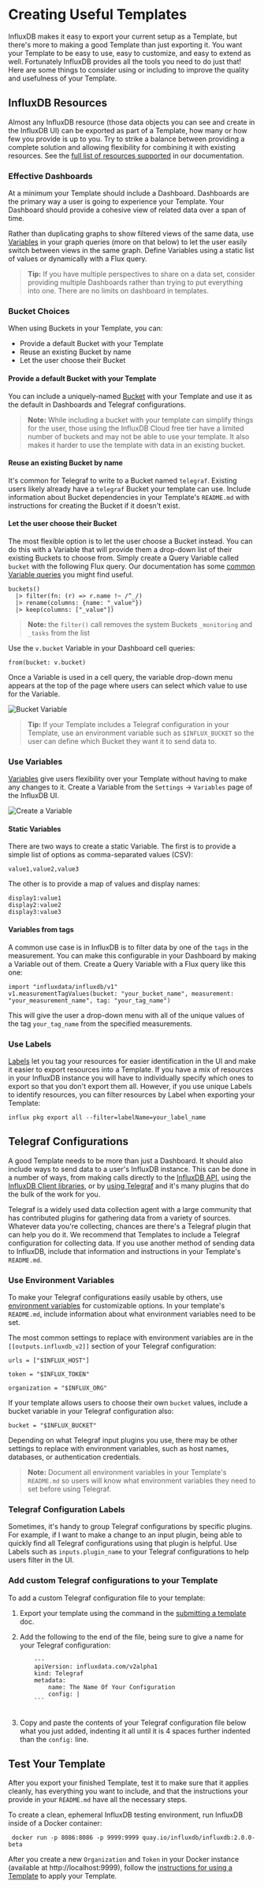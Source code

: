 # Creating Useful Templates

InfluxDB makes it easy to export your current setup as a Template, but there's more to making a good Template than just exporting it. You want your Template to be easy to use, easy to customize, and easy to extend as well. Fortunately InfluxDB provides all the tools you need to do just that! Here are some things to consider using or including to improve the quality and usefulness of your Template.

## InfluxDB Resources

Almost any InfluxDB resource (those data objects you can see and create in the InfluxDB UI) can be exported as part of a Template, how many or how few you provide is up to you. Try to strike a balance between providing a complete solution and allowing flexibility for combining it with existing resources. See the [full list of resources supported](https://v2.docs.influxdata.com/v2.0/influxdb-templates/#template-resources) in our documentation.

### Effective Dashboards

At a minimum your Template should include a Dashboard. Dashboards are the primary way a user is going to experience your Template. Your Dashboard should provide a cohesive view of related data over a span of time. 

Rather than duplicating graphs to show filtered views of the same data, use [Variables](https://v2.docs.influxdata.com/v2.0/visualize-data/variables/) in your graph queries (more on that below) to let the user easily switch between views in the same graph. Define Variables using a static list of values or dynamically with a Flux query.

> **Tip:** If you have multiple perspectives to share on a data set, consider providing multiple Dashboards rather than trying to put everything into one. There are no limits on dashboard in templates.

### Bucket Choices

When using Buckets in your Template, you can:

 - Provide a default Bucket with your Template
 - Reuse an existing Bucket by name
 - Let the user choose their Bucket

#### Provide a default Bucket with your Template
You can include a uniquely-named [Bucket](https://v2.docs.influxdata.com/v2.0/reference/key-concepts/data-elements/#bucket) with your Template and use it as the default in Dashboards and Telegraf configurations.

> **Note:** While including a bucket with your template can simplify things for the user, those using the InfluxDB Cloud free tier have a limited number of buckets and may not be able to use your template. It also makes it harder to use the template with data in an existing bucket.

#### Reuse an existing Bucket by name
It's common for Telegraf to write to a Bucket named `telegraf`. Existing users likely already have a `telegraf` Bucket your template can use. Include information about Bucket dependencies in your Template's `README.md` with instructions for creating the Bucket if it doesn't exist.

#### Let the user choose their Bucket
The most flexible option is to let the user choose a Bucket instead. You can do this with a Variable that will provide them a drop-down list of their existing Buckets to choose from. Simply create a Query Variable called `bucket` with the following Flux query. Our documentation has some [common Variable queries](https://v2.docs.influxdata.com/v2.0/visualize-data/variables/common-variables/) you might find useful.

```
buckets()
  |> filter(fn: (r) => r.name !~ /^_/)
  |> rename(columns: {name: "_value"})
  |> keep(columns: ["_value"])
```
> **Note:** the `filter()` call removes the system Buckets `_monitoring` and `_tasks` from the list

Use the `v.bucket` Variable in your Dashboard cell queries:

```
from(bucket: v.bucket) 
```

Once a Variable is used in a cell query, the variable drop-down menu appears at the top of the page where users can select which value to use for the Variable.

![Bucket Variable](img/bucket_variable.png)

> **Tip:** If your Template includes a Telegraf configuration in your Template, use an environment variable such as `$INFLUX_BUCKET` so the user can define which Bucket they want it to send data to.

### Use Variables

[Variables](https://v2.docs.influxdata.com/v2.0/visualize-data/variables/) give users flexibility over your Template without having to make any changes to it. Create a Variable from the `Settings` -> `Variables` page of the InfluxDB UI.

![Create a Variable](img/create_variable.png)

#### Static Variables

There are two ways to create a static Variable. The first is to provide a simple list of options as comma-separated values (CSV):

```
value1,value2,value3
```

The other is to provide a map of values and display names:

```
display1:value1
display2:value2
display3:value3
```

#### Variables from tags

A common use case is in InfluxDB is to filter data by one of the `tags` in the measurement. You can make this configurable in your Dashboard by making a Variable out of them. Create a Query Variable with a Flux query like this one:

```
import "influxdata/influxdb/v1"
v1.measurementTagValues(bucket: "your_bucket_name", measurement: "your_measurement_name", tag: "your_tag_name")
```

This will give the user a drop-down menu with all of the unique values of the tag `your_tag_name` from the specified measurements.

### Use Labels

[Labels](https://v2.docs.influxdata.com/v2.0/visualize-data/labels/) let you tag your resources for easier identification in the UI and make it easier to export resources into a Template. If you have a mix of resources in your InfluxDB instance you will have to individually specify which ones to export so that you don't export them all. However, if you use unique Labels to identify resources, you can filter resources by Label when exporting your Template:

```
influx pkg export all --filter=labelName=your_label_name
```

## Telegraf Configurations

A good Template needs to be more than just a Dashboard. It should also include ways to send data to a user's InfluxDB instance. This can be done in a number of ways, from making calls directly to the [InfluxDB API](https://v2.docs.influxdata.com/v2.0/write-data/#influxdb-api), using the [InfluxDB Client libraries](https://v2.docs.influxdata.com/v2.0/reference/api/client-libraries/), or by [using Telegraf](https://v2.docs.influxdata.com/v2.0/write-data/use-telegraf/) and it's many plugins that do the bulk of the work for you.

Telegraf is a widely used data collection agent with a large community that has contributed plugins for gathering data from a variety of sources. Whatever data you're collecting, chances are there's a Telegraf plugin that can help you do it. We recommend that Templates to include a Telegraf configuration for collecting data. If you use another method of sending data to InfluxDB, include that information and instructions in your Template's `README.md`.

### Use Environment Variables

To make your Telegraf configurations easily usable by others, use [environment variables](https://github.com/influxdata/telegraf/blob/master/docs/CONFIGURATION.md#environment-variables) for customizable options. In your template's `README.md`, include information about what environment variables need to be set.

The most common settings to replace with environment variables are in the `[[outputs.influxdb_v2]]` section of your Telegraf configuration:

```
urls = ["$INFLUX_HOST"]

token = "$INFLUX_TOKEN"

organization = "$INFLUX_ORG"
```

If your template allows users to choose their own `bucket` values, include a bucket variable in your Telegraf configuration also:

```
bucket = "$INFLUX_BUCKET"
```

Depending on what Telegraf input plugins you use, there may be other settings to replace with environment variables, such as host names, databases, or authentication credentials.

> **Note:** Document all environment variables in your Template's `README.md` so users will know what environment variables they need to set before using Telegraf.

### Telegraf Configuration Labels

Sometimes, it's handy to group Telegraf configurations by specific plugins. For example, if I want to make a change to an input plugin, being able to quickly find all Telegraf configurations using that plugin is helpful. Use Labels such as `inputs.plugin_name` to your Telegraf configurations to help users filter in the UI. 

### Add custom Telegraf configurations to your Template

To add a custom Telegraf configuration file to your template:

 1. Export your template using the command in the [submitting a template](submit_a_template.md) doc.
   
 2. Add the following to the end of the file, being sure to give a name for your Telegraf configuration:
    ```
        ---
        apiVersion: influxdata.com/v2alpha1
        kind: Telegraf
        metadata:
            name: The Name Of Your Configuration
            config: |
        ```
        
 3. Copy and paste the contents of your Telegraf configuration file below what you just added, indenting it all until it is 4 spaces further indented than the `config:` line.
    

## Test Your Template

After you export your finished Template, test it to make sure that it applies cleanly, has everything you want to include, and that the instructions your provide in your `README.md` have all the necessary steps.

To create a clean, ephemeral InfluxDB testing environment, run InfluxDB inside of a Docker container:

```
 docker run -p 8086:8086 -p 9999:9999 quay.io/influxdb/influxdb:2.0.0-beta

```

After you create a new `Organization` and `Token` in your Docker instance (available at http://localhost:9999), follow the [instructions for using a Template](./use_a_template.md) to apply your Template.
